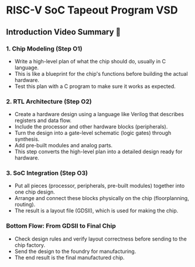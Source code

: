 # RISC-V SoC Tapeout Program VSD 

## Introduction Video Summary 📖

### 1. Chip Modeling (Step O1)  
- Write a high-level plan of what the chip should do, usually in C language.  
- This is like a blueprint for the chip's functions before building the actual hardware.  
- Test this plan with a C program to make sure it works as expected.  

### 2. RTL Architecture (Step O2)  
- Create a hardware design using a language like Verilog that describes registers and data flow.  
- Include the processor and other hardware blocks (peripherals).  
- Turn the design into a gate-level schematic (logic gates) through synthesis.  
- Add pre-built modules and analog parts.  
- This step converts the high-level plan into a detailed design ready for hardware.  

### 3. SoC Integration (Step O3)  
- Put all pieces (processor, peripherals, pre-built modules) together into one chip design.  
- Arrange and connect these blocks physically on the chip (floorplanning, routing).  
- The result is a layout file (GDSII), which is used for making the chip.  

### Bottom Flow: From GDSII to Final Chip  
- Check design rules and verify layout correctness before sending to the chip factory.  
- Send the design to the foundry for manufacturing.  
- The end result is the final manufactured chip.  

